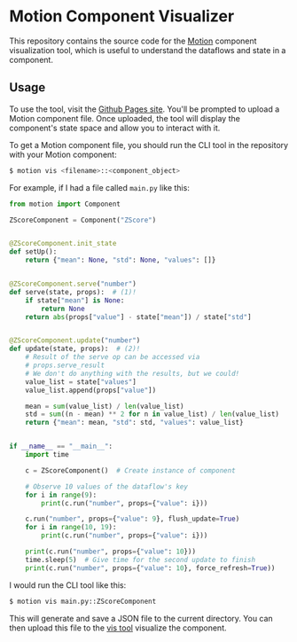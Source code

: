 # Motion Component Visualizer

This repository contains the source code for the [Motion](https://www.github.com/dm4ml/motion) component visualization tool, which is useful to understand the dataflows and state in a component.

## Usage

To use the tool, visit the [Github Pages site](https://dm4ml.github.io/motion-vis). You'll be prompted to upload a Motion component file. Once uploaded, the tool will display the component's state space and allow you to interact with it.

To get a Motion component file, you should run the CLI tool in the repository with your Motion component:

```bash
$ motion vis <filename>::<component_object>
```

For example, if I had a file called `main.py` like this:

```python
from motion import Component

ZScoreComponent = Component("ZScore")


@ZScoreComponent.init_state
def setUp():
    return {"mean": None, "std": None, "values": []}


@ZScoreComponent.serve("number")
def serve(state, props):  # (1)!
    if state["mean"] is None:
        return None
    return abs(props["value"] - state["mean"]) / state["std"]


@ZScoreComponent.update("number")
def update(state, props):  # (2)!
    # Result of the serve op can be accessed via
    # props.serve_result
    # We don't do anything with the results, but we could!
    value_list = state["values"]
    value_list.append(props["value"])

    mean = sum(value_list) / len(value_list)
    std = sum((n - mean) ** 2 for n in value_list) / len(value_list)
    return {"mean": mean, "std": std, "values": value_list}


if __name__ == "__main__":
    import time

    c = ZScoreComponent()  # Create instance of component

    # Observe 10 values of the dataflow's key
    for i in range(9):
        print(c.run("number", props={"value": i}))

    c.run("number", props={"value": 9}, flush_update=True)
    for i in range(10, 19):
        print(c.run("number", props={"value": i}))

    print(c.run("number", props={"value": 10}))
    time.sleep(5)  # Give time for the second update to finish
    print(c.run("number", props={"value": 10}, force_refresh=True))
```

I would run the CLI tool like this:

```bash
$ motion vis main.py::ZScoreComponent
```

This will generate and save a JSON file to the current directory. You can then upload this file to the [vis tool](https://dm4ml.github.io/motion-vis) visualize the component.
